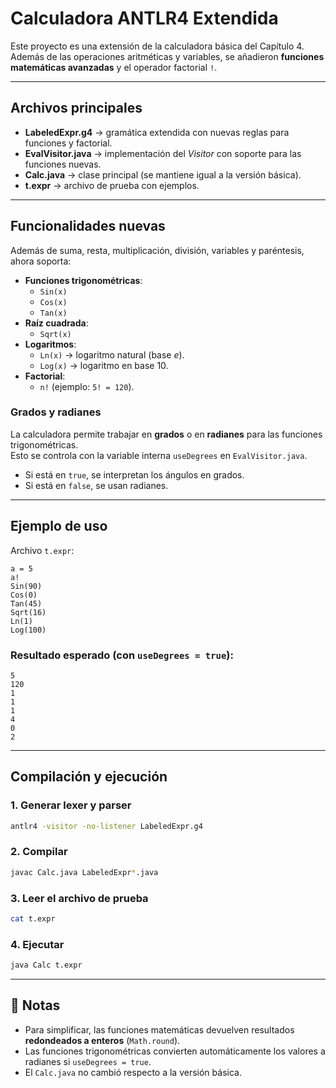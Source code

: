 # Calculadora ANTLR4 Extendida

Este proyecto es una extensión de la calculadora básica del Capítulo 4.  
Además de las operaciones aritméticas y variables, se añadieron **funciones matemáticas avanzadas** y el operador factorial `!`.

---

## Archivos principales

- **LabeledExpr.g4** → gramática extendida con nuevas reglas para funciones y factorial.  
- **EvalVisitor.java** → implementación del *Visitor* con soporte para las funciones nuevas.  
- **Calc.java** → clase principal (se mantiene igual a la versión básica).  
- **t.expr** → archivo de prueba con ejemplos.

---

## Funcionalidades nuevas

Además de suma, resta, multiplicación, división, variables y paréntesis, ahora soporta:

- **Funciones trigonométricas**:  
  - `Sin(x)`  
  - `Cos(x)`  
  - `Tan(x)`  
- **Raíz cuadrada**:  
  - `Sqrt(x)`  
- **Logaritmos**:  
  - `Ln(x)` → logaritmo natural (base *e*).  
  - `Log(x)` → logaritmo en base 10.  
- **Factorial**:  
  - `n!` (ejemplo: `5! = 120`).  

### Grados y radianes
La calculadora permite trabajar en **grados** o en **radianes** para las funciones trigonométricas.  
Esto se controla con la variable interna `useDegrees` en `EvalVisitor.java`.  
- Si está en `true`, se interpretan los ángulos en grados.  
- Si está en `false`, se usan radianes.  

---

## Ejemplo de uso

Archivo `t.expr`:

```
a = 5
a!
Sin(90)
Cos(0)
Tan(45)
Sqrt(16)
Ln(1)
Log(100)
```

### Resultado esperado (con `useDegrees = true`):

```
5
120
1
1
1
4
0
2
```

---

## Compilación y ejecución

### 1. Generar lexer y parser
```bash
antlr4 -visitor -no-listener LabeledExpr.g4
```

### 2. Compilar
```bash
javac Calc.java LabeledExpr*.java
```
### 3. Leer el archivo de prueba
```bash
cat t.expr
```

### 4. Ejecutar
```bash
java Calc t.expr
```

---

## 📝 Notas

- Para simplificar, las funciones matemáticas devuelven resultados **redondeados a enteros** (`Math.round`).  
- Las funciones trigonométricas convierten automáticamente los valores a radianes si `useDegrees = true`.  
- El `Calc.java` no cambió respecto a la versión básica.  
